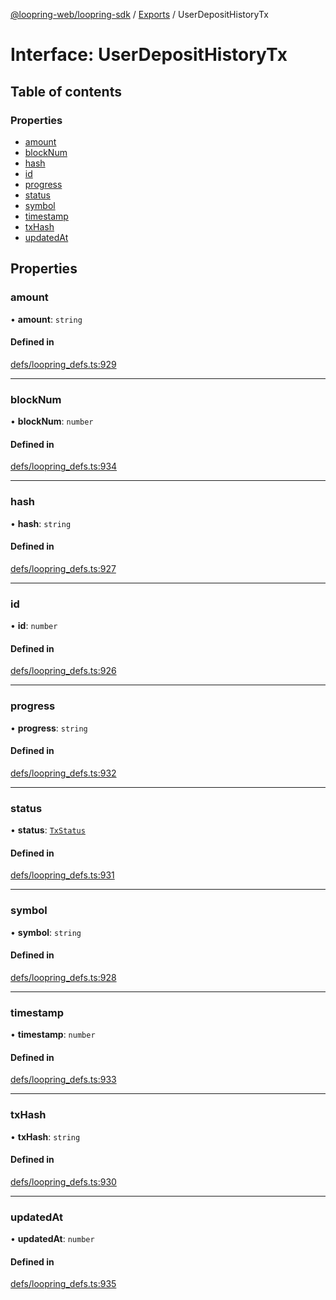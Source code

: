 [@loopring-web/loopring-sdk](../README.md) / [Exports](../modules.md) / UserDepositHistoryTx

# Interface: UserDepositHistoryTx

## Table of contents

### Properties

- [amount](UserDepositHistoryTx.md#amount)
- [blockNum](UserDepositHistoryTx.md#blocknum)
- [hash](UserDepositHistoryTx.md#hash)
- [id](UserDepositHistoryTx.md#id)
- [progress](UserDepositHistoryTx.md#progress)
- [status](UserDepositHistoryTx.md#status)
- [symbol](UserDepositHistoryTx.md#symbol)
- [timestamp](UserDepositHistoryTx.md#timestamp)
- [txHash](UserDepositHistoryTx.md#txhash)
- [updatedAt](UserDepositHistoryTx.md#updatedat)

## Properties

### amount

• **amount**: `string`

#### Defined in

[defs/loopring_defs.ts:929](https://github.com/Loopring/loopring_sdk/blob/4fed49a/src/defs/loopring_defs.ts#L929)

___

### blockNum

• **blockNum**: `number`

#### Defined in

[defs/loopring_defs.ts:934](https://github.com/Loopring/loopring_sdk/blob/4fed49a/src/defs/loopring_defs.ts#L934)

___

### hash

• **hash**: `string`

#### Defined in

[defs/loopring_defs.ts:927](https://github.com/Loopring/loopring_sdk/blob/4fed49a/src/defs/loopring_defs.ts#L927)

___

### id

• **id**: `number`

#### Defined in

[defs/loopring_defs.ts:926](https://github.com/Loopring/loopring_sdk/blob/4fed49a/src/defs/loopring_defs.ts#L926)

___

### progress

• **progress**: `string`

#### Defined in

[defs/loopring_defs.ts:932](https://github.com/Loopring/loopring_sdk/blob/4fed49a/src/defs/loopring_defs.ts#L932)

___

### status

• **status**: [`TxStatus`](../enums/TxStatus.md)

#### Defined in

[defs/loopring_defs.ts:931](https://github.com/Loopring/loopring_sdk/blob/4fed49a/src/defs/loopring_defs.ts#L931)

___

### symbol

• **symbol**: `string`

#### Defined in

[defs/loopring_defs.ts:928](https://github.com/Loopring/loopring_sdk/blob/4fed49a/src/defs/loopring_defs.ts#L928)

___

### timestamp

• **timestamp**: `number`

#### Defined in

[defs/loopring_defs.ts:933](https://github.com/Loopring/loopring_sdk/blob/4fed49a/src/defs/loopring_defs.ts#L933)

___

### txHash

• **txHash**: `string`

#### Defined in

[defs/loopring_defs.ts:930](https://github.com/Loopring/loopring_sdk/blob/4fed49a/src/defs/loopring_defs.ts#L930)

___

### updatedAt

• **updatedAt**: `number`

#### Defined in

[defs/loopring_defs.ts:935](https://github.com/Loopring/loopring_sdk/blob/4fed49a/src/defs/loopring_defs.ts#L935)
